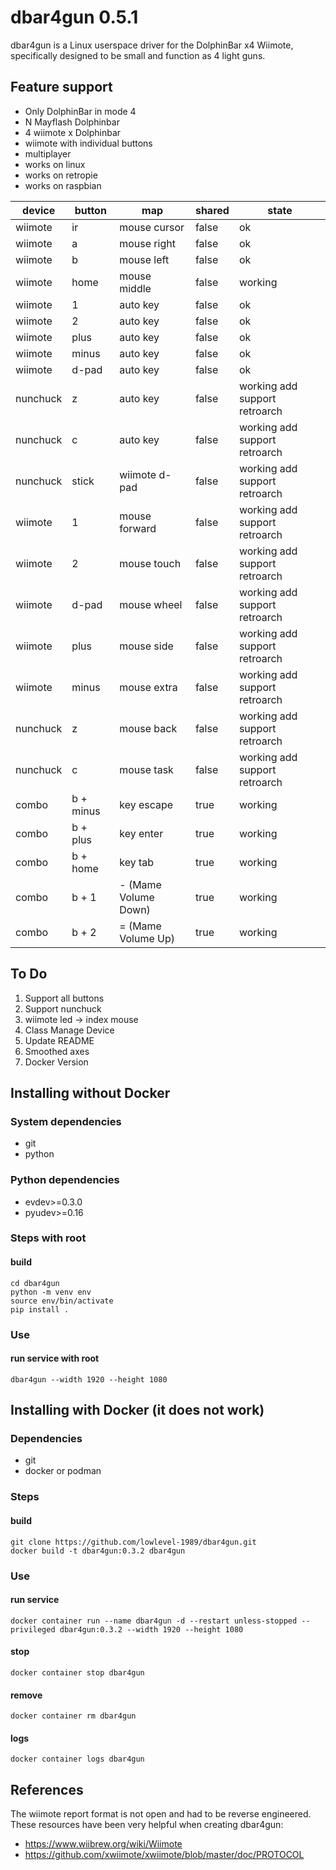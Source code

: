 # dbar4gun 0.5.1

dbar4gun is a Linux userspace driver for the DolphinBar x4 Wiimote, specifically designed to be small and function as 4 light guns.

## Feature support
- Only DolphinBar in mode 4
- N Mayflash Dolphinbar
- 4 wiimote x Dolphinbar
- wiimote with individual buttons
- multiplayer
- works on linux
- works on retropie
- works on raspbian

| device    | button    | map                  | shared | state                              |
|-----------|-----------|----------------------|--------|------------------------------------|
| wiimote   | ir        | mouse cursor         | false  | ok                                 |
| wiimote   | a         | mouse right          | false  | ok                                 |
| wiimote   | b         | mouse left           | false  | ok                                 |
| wiimote   | home      | mouse middle         | false  | working                            |
| wiimote   | 1         | auto key             | false  | ok                                 |
| wiimote   | 2         | auto key             | false  | ok                                 |
| wiimote   | plus      | auto key             | false  | ok                                 |
| wiimote   | minus     | auto key             | false  | ok                                 |
| wiimote   | d-pad     | auto key             | false  | ok                                 |
| nunchuck  | z         | auto key             | false  | working add support retroarch      |
| nunchuck  | c         | auto key             | false  | working add support retroarch      |
| nunchuck  | stick     | wiimote d-pad        | false  | working add support retroarch      |
| wiimote   | 1         | mouse forward        | false  | working add support retroarch      |
| wiimote   | 2         | mouse touch          | false  | working add support retroarch      |
| wiimote   | d-pad     | mouse wheel          | false  | working add support retroarch      |
| wiimote   | plus      | mouse side           | false  | working add support retroarch      |
| wiimote   | minus     | mouse extra          | false  | working add support retroarch      |
| nunchuck  | z         | mouse back           | false  | working add support retroarch      |
| nunchuck  | c         | mouse task           | false  | working add support retroarch      |
| combo     | b + minus | key escape           | true   | working                            |
| combo     | b + plus  | key enter            | true   | working                            |
| combo     | b + home  | key tab              | true   | working                            |
| combo     | b + 1     | - (Mame Volume Down) | true   | working                            |
| combo     | b + 2     | = (Mame Volume Up)   | true   | working                            |

## To Do
1. Support all buttons
2. Support nunchuck
3. wiimote led -> index mouse
4. Class Manage Device
5. Update README
6. Smoothed axes
7. Docker Version

## Installing without Docker
### System dependencies
- git
- python
### Python dependencies
- evdev>=0.3.0
- pyudev>=0.16

### Steps with root
#### build
~~~
cd dbar4gun
python -m venv env
source env/bin/activate
pip install .
~~~

### Use
#### run service with root
~~~
dbar4gun --width 1920 --height 1080
~~~

## Installing with Docker (it does not work)
### Dependencies
- git
- docker or podman

### Steps
#### build
~~~
git clone https://github.com/lowlevel-1989/dbar4gun.git
docker build -t dbar4gun:0.3.2 dbar4gun
~~~

### Use
#### run service
~~~
docker container run --name dbar4gun -d --restart unless-stopped --privileged dbar4gun:0.3.2 --width 1920 --height 1080
~~~
#### stop
~~~
docker container stop dbar4gun
~~~
#### remove
~~~
docker container rm dbar4gun
~~~
#### logs
~~~
docker container logs dbar4gun
~~~

## References

The wiimote report format is not open and had to be reverse engineered. These resources have been very helpful when creating dbar4gun:

- <https://www.wiibrew.org/wiki/Wiimote>
- <https://github.com/xwiimote/xwiimote/blob/master/doc/PROTOCOL>
